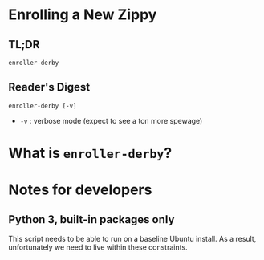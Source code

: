 # Enrolling a New Zippy

## TL;DR

``
enroller-derby
``

## Reader's Digest
``
enroller-derby [-v]
``

* `-v` : verbose mode (expect to see a ton more spewage)

# What is `enroller-derby`?

# Notes for developers
## Python 3, built-in packages only
This script needs to be able to run on a baseline Ubuntu install. As a result, 
unfortunately we need to live within these constraints.